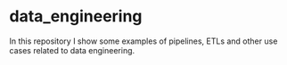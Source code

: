 # data_engineering
In this repository I show some examples of pipelines, ETLs and other use cases related to data engineering.
